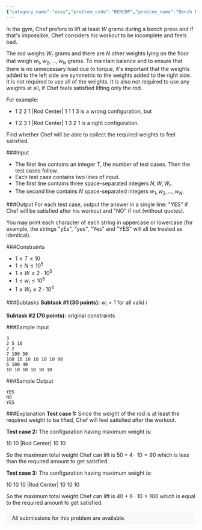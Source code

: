 ```yaml
---
{"category_name":"easy","problem_code":"BENCHP","problem_name":"Bench Press","problemComponents":{"constraints":"","constraintsState":false,"subtasks":"","subtasksState":false,"inputFormat":"","inputFormatState":false,"outputFormat":"","outputFormatState":false,"sampleTestCases":{"0":{"id":1,"input":"3\r\n2 5 10 \r\n2 2\r\n7 100 50\r\n100 10 10 10 10 10 90 \r\n6 100 40 \r\n10 10 10 10 10 10","output":"YES\r\nNO\r\nYES","explanation":"**Test case 1:** Since the weight of the rod is at least the required weight to be lifted, Chef will feel satisfied after the workout.\r\n\r\n**Test case 2:** The configuration having maximum weight is:\r\n\r\n$10$ $10$ $|$Rod Center$|$ $10$ $10$\r\n\r\nSo the maximum total weight Chef can lift is $50 + 4 \\cdot 10 = 90$ which is less than the required amount to get satisfied.\r\n\r\n**Test case 3:** The configuration having maximum weight is:\r\n\r\n$10$ $10$ $10$ $|$Rod Center$|$ $10$ $10$ $10$\r\n\r\nSo the maximum total weight Chef can lift is $40 + 6\\cdot 10 = 100$ which is equal to the required amount to get satisfied.","isDeleted":false}}},"video_editorial_url":"https://youtu.be/vjKt7sK0ctI","languages_supported":{"0":"CPP14","1":"C","2":"JAVA","3":"PYTH 3.6","4":"CPP17","5":"PYTH","6":"PYP3","7":"CS2","8":"ADA","9":"PYPY","10":"TEXT","11":"PAS fpc","12":"NODEJS","13":"RUBY","14":"PHP","15":"GO","16":"HASK","17":"TCL","18":"PERL","19":"SCALA","20":"LUA","21":"kotlin","22":"BASH","23":"JS","24":"LISP sbcl","25":"rust","26":"PAS gpc","27":"BF","28":"CLOJ","29":"R","30":"D","31":"CAML","32":"FORT","33":"ASM","34":"swift","35":"FS","36":"WSPC","37":"LISP clisp","38":"SQL","39":"SCM guile","40":"PERL6","41":"ERL","42":"CLPS","43":"ICK","44":"NICE","45":"PRLG","46":"ICON","47":"COB","48":"SCM chicken","49":"PIKE","50":"SCM qobi","51":"ST","52":"SQLQ","53":"NEM"},"max_timelimit":1,"source_sizelimit":50000,"problem_author":"daanish_adm","problem_tester":"","date_added":"2-04-2021","tags":{"0":"daanish_adm","1":"ltime95","2":"simple"},"problem_difficulty_level":"Simple","best_tag":"","editorial_url":"https://discuss.codechef.com/problems/BENCHP","time":{"view_start_date":1619802000,"submit_start_date":1619802000,"visible_start_date":1619802000,"end_date":1735669800},"is_direct_submittable":false,"problemDiscussURL":"https://discuss.codechef.com/search?q=BENCHP","is_proctored":false,"visitedContests":{},"layout":"problem"}
---
```

In the gym, Chef prefers to lift at least $W$ grams during a bench press and if that's impossible, Chef considers his workout to be incomplete and feels bad.

The rod weighs $W_r$ grams and there are $N$ other weights lying on the floor that weigh $w_1, w_2, ..., w_N$ grams. To maintain balance and to ensure that there is no unnecessary load due to torque, it's important that the weights added to the left side are symmetric to the weights added to the right side. It is not required to use all of the weights. It is also not required to use any weights at all, if Chef feels satisfied lifting only the rod.

For example:

 - $1$ $2$ $2$ $1$ $|$Rod Center$|$ $1$ $1$ $1$ $3$ is a wrong configuration, but

 - $1$ $2$ $3$ $1$ $|$Rod Center$|$ $1$ $3$ $2$ $1$ is a right configuration.

Find whether Chef will be able to collect the required weights to feel satisfied.

###Input

- The first line contains an integer $T$, the number of test cases. Then the test cases follow. 
- Each test case contains two lines of input.
- The first line contains three space-separated integers $N, W, W_r$.
- The second line contains $N$ space-separated integers $w_1, w_2, \ldots, w_N$.

###Output
For each test case, output the answer in a single line: "YES" if Chef will be satisfied after his workout and "NO" if not (without quotes).

You may print each character of each string in uppercase or lowercase (for example, the strings "yEs", "yes", "Yes" and "YES" will all be treated as identical).

###Constraints 
- $1 \leq T \leq 10$
- $1 \leq N \leq 10^5$
- $1 \leq W \leq 2\cdot 10^5$
- $1 \leq w_i \leq 10^5$
- $1 \leq W_r \leq 2\cdot 10^4$

###Subtasks
**Subtask #1 (30 points):** $w_i = 1$ for all valid $i$ 

**Subtask #2 (70 points):** original constraints

###Sample Input
```
3
2 5 10 
2 2
7 100 50
100 10 10 10 10 10 90 
6 100 40 
10 10 10 10 10 10
```

###Sample Output
```
YES
NO
YES
```
	
###Explanation
**Test case 1:** Since the weight of the rod is at least the required weight to be lifted, Chef will feel satisfied after the workout.

**Test case 2:** The configuration having maximum weight is:

$10$ $10$ $|$Rod Center$|$ $10$ $10$

So the maximum total weight Chef can lift is $50 + 4 \cdot 10 = 90$ which is less than the required amount to get satisfied.

**Test case 3:** The configuration having maximum weight is:

$10$ $10$ $10$ $|$Rod Center$|$ $10$ $10$ $10$

So the maximum total weight Chef can lift is $40 + 6\cdot 10 = 100$ which is equal to the required amount to get satisfied.
<aside style='background: #f8f8f8;padding: 10px 15px;'><div>All submissions for this problem are available.</div></aside>